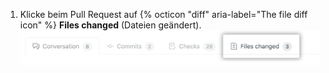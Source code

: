 1. Klicke beim Pull Request auf {% octicon "diff" aria-label="The file diff icon" %} **Files changed** (Dateien geändert). ![Registerkarte „Files Changed" (Dateien geändert)](/assets/images/help/pull_requests/pull-request-tabs-changed-files.png)
